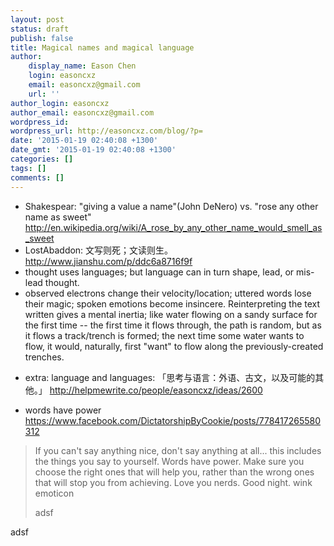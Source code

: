 ```yaml
---
layout: post
status: draft
publish: false
title: Magical names and magical language
author:
    display_name: Eason Chen
    login: easoncxz
    email: easoncxz@gmail.com
    url: ''
author_login: easoncxz
author_email: easoncxz@gmail.com
wordpress_id: 
wordpress_url: http://easoncxz.com/blog/?p=
date: '2015-01-19 02:40:08 +1300'
date_gmt: '2015-01-19 02:40:08 +1300'
categories: []
tags: []
comments: []
---
```

<ul>
<li>Shakespear: "giving a value a name"(John DeNero) vs. "rose any other name as sweet" <a href="http://en.wikipedia.org/wiki/A_rose_by_any_other_name_would_smell_as_sweet">http://en.wikipedia.org/wiki/A_rose_by_any_other_name_would_smell_as_sweet</a></li>
<li>LostAbaddon: 文写则死；文读则生。 <a href="http://www.jianshu.com/p/ddc6a8716f9f">http://www.jianshu.com/p/ddc6a8716f9f</a></li>
<li>thought uses languages; but language can in turn shape, lead, or mis-lead thought.</li>
<li>observed electrons change their velocity/location; uttered words lose their magic; spoken emotions become insincere. Reinterpreting the text written gives a mental inertia; like water flowing on a sandy surface for the first time -- the first time it flows through, the path is random, but as it flows a track/trench is formed; the next time some water wants to flow, it would, naturally, first "want" to flow along the previously-created trenches.</p></li>
<li><p>extra: language and languages: 「思考与语言：外语、古文，以及可能的其他。」 <a href="http://helpmewrite.co/people/easoncxz/ideas/2600">http://helpmewrite.co/people/easoncxz/ideas/2600</a></p></li>
<li>words have power <a href="https://www.facebook.com/DictatorshipByCookie/posts/778417265580312">https://www.facebook.com/DictatorshipByCookie/posts/778417265580312</a></li>
</ul>

<blockquote>
  <p>If you can't say anything nice, don't say anything at all... this includes the things you say to yourself. Words have power. Make sure you choose the right ones that will help you, rather than the wrong ones that will stop you from achieving.
  Love you nerds. Good night. wink emoticon
  
  adsf
</blockquote>

adsf